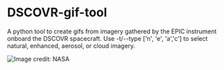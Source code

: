 # DSCOVR-gif-tool

A python tool to create gifs from imagery gathered by the EPIC instrument onboard the DSCOVR spacecraft.
Use -t/--type ['n', 'e', 'a','c'] to select natural, enhanced, aerosol, or cloud imagery.

![Image credit: NASA]([Examples/natural_2023-07-21.gif](https://github.com/Trizlet/DSCOVR-gif-tool/blob/main/Examples/natural_2023-07-21.gif)https://github.com/Trizlet/DSCOVR-gif-tool/blob/main/Examples/natural_2023-07-21.gif)
